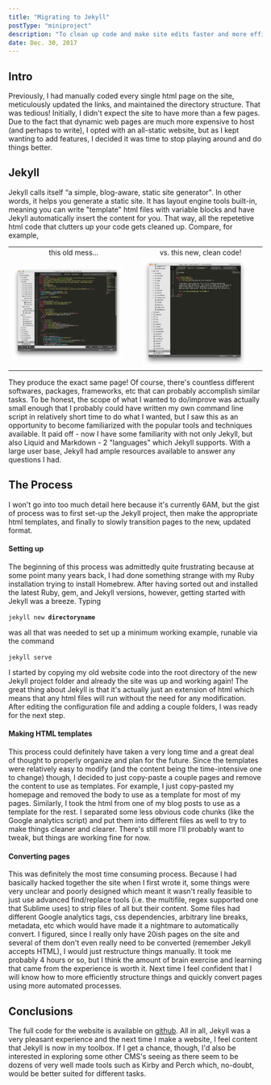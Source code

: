 ```yaml
---
title: "Migrating to Jekyll"
postType: "miniproject"
description: "To clean up code and make site edits faster and more efficient, I switched over to Jekyll - a layout engine"
date: Dec. 30, 2017
---
```


## Intro
Previously, I had manually coded every single html page on the site, meticulously updated the links, and maintained the directory structure.  That was tedious!  Initially, I didn't expect the site to have more than a few pages.  Due to the fact that dynamic web pages are much more expensive to host (and perhaps to write), I opted with an all-static website, but as I kept wanting to add features, I decided it was time to stop playing around and do things better.
## Jekyll
Jekyll calls itself <q>a simple, blog-aware, static site generator</q>.  In other words, it helps you generate a static site.  It has layout engine tools built-in, meaning you can write "template" html files with variable blocks and have Jekyll automatically insert the content for you.  That way, all the repetetive html code that clutters up your code gets cleaned up.  Compare, for example,
<table>
<tr><td align="center"> this old mess... </td><td align="center"> vs. this new, clean code! </td></tr>
<tr>
	<td> <a href="oldHTML.png"><img src="oldHTML.png" width="90%"/></a> </td>
	<td> <a href="newMarkdown.png"><img src="newMarkdown.png" width="90%" /></a> </td>
</tr>
</table>

They produce the exact same page!  Of course, there's countless different softwares, packages, frameworks, etc that can probably accomplish similar tasks.  To be honest, the scope of what I wanted to do/improve was actually small enough that I probably could have written my own command line script in relatively short time to do what I wanted, but I saw this as an opportunity to become familiarized with the popular tools and techniques available.  It paid off - now I have some familiarity with not only Jekyll, but also Liquid and Markdown - 2 "languages" which Jekyll supports.  With a large user base, Jekyll had ample resources available to answer any questions I had.

## The Process
I won't go into too much detail here because it's currently 6AM, but the gist of process was to first set-up the Jekyll project, then make the appropriate html templates, and finally to slowly transition pages to the new, updated format.

#### Setting up
The beginning of this process was admittedly quite frustrating because at some point many years back, I had done something strange with my Ruby installation trying to install Homebrew.  After having sorted out and installed the latest Ruby, gem, and Jekyll versions, however, getting started with Jekyll was a breeze.  Typing

<code>jekyll new __directoryname__</code>

was all that was needed to set up a minimum working example, runable via the command

<code>jekyll serve</code>

I started by copying my old website code into the root directory of the new Jekyll project folder and already the site was up and working again!  The great thing about Jekyll is that it's actually just an extension of html which means that any html files will run without the need for any modification.  After editing the configuration file and adding a couple folders, I was ready for the next step.

#### Making HTML templates
This process could definitely have taken a very long time and a great deal of thought to properly organize and plan for the future.  Since the templates were relatively easy to modify (and the content being the time-intensive one to change) though, I decided to just copy-paste a couple pages and remove the content to use as templates.  For example, I just copy-pasted my homepage and removed the body to use as a template for most of my pages.  Similarly, I took the html from one of my blog posts to use as a template for the rest.  I separated some less obvious code chunks (like the Google analytics script) and put them into different files as well to try to make things cleaner and clearer.  There's still more I'll probably want to tweak, but things are working fine for now.

#### Converting pages
This was definitely the most time consuming process.  Because I had basically hacked together the site when I first wrote it, some things were very unclear and poorly designed which meant it wasn't really feasible to just use advanced find/replace tools (i.e. the multifile, regex supported one that Sublime uses) to strip files of all but their content.  Some files had different Google analytics tags, css dependencies, arbitrary line breaks, metadata, etc which would have made it a nightmare to automatically convert.  I figured, since I really only have 20ish pages on the site and several of them don't even really need to be converted (remember Jekyll accepts HTML), I would just restructure things manually.  It took me probably 4 hours or so, but I think the amount of brain exercise and learning that came from the experience is worth it.  Next time I feel confident that I will know how to more efficiently structure things and quickly convert pages using more automated processes.

## Conclusions
The full code for the website is available on <a href="https://github.com/gchenfc/gerrysworld2">github</a>.  All in all, Jekyll was a very pleasant experience and the next time I make a website, I feel content that Jekyll is now in my toolbox.  If I get a chance, though, I'd also be interested in exploring some other CMS's seeing as there seem to be dozens of very well made tools such as Kirby and Perch which, no-doubt, would be better suited for different tasks.